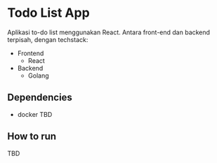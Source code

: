 # Todo List App

Aplikasi to-do list menggunakan React. Antara front-end dan backend terpisah, dengan techstack:
- Frontend
  - React
- Backend
  - Golang

## Dependencies
- docker
TBD

## How to run
TBD
